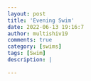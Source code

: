 ```yaml
---
layout: post
title: 'Evening Swim'
date: 2022-06-13 19:16:7
author: multishiv19
comments: true
category: [swims]
tags: [Swim]
description: |
    
---
```





<div width='100%' class='strava-embed-placeholder' data-embed-type='activity' data-embed-id='7300674723'></div>
<script src='https://strava-embeds.com/embed.js'></script>
